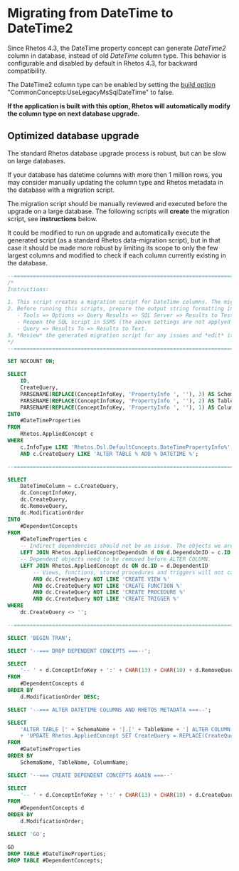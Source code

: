 # Migrating from DateTime to DateTime2

Since Rhetos 4.3, the DateTime property concept can generate *DateTime2* column in database,
instead of old *DateTime* column type.
This behavior is configurable and disabled by default in Rhetos 4.3, for backward compatibility.

The DateTime2 column type can be enabled by setting the [build option](https://github.com/Rhetos/Rhetos/wiki/Configuration-management#build-configuration)
"CommonConcepts:UseLegacyMsSqlDateTime" to false.

**If the application is built with this option, Rhetos will automatically modify the column type on next database upgrade.**

## Optimized database upgrade

The standard Rhetos database upgrade process is robust, but can be slow on large databases.

If your database has datetime columns with more then 1 million rows, you may consider manually
updating the column type and Rhetos metadata in the database with a migration script.

The migration script should be manually reviewed and executed before the upgrade on a large database.
The following scripts will **create** the migration script, see **instructions** below.

It could be modified to run on upgrade and automatically execute the generated script
(as a standard Rhetos data-migration script), but in that case it should be made more robust
by limiting its scope to only the few largest columns and modified to check if each column
currently existing in the database.

```sql
--======================================================================================
/*
Instructions:

1. This script creates a migration script for DateTime columns. The migration script should be generated, reviewed and executed just before upgrading the database.
2. Before running this scripts, prepare the output string formatting in SSMS:
   - Tools => Options => Query Results => SQL Server => Results to Test => Output format: "Tab delimited", Maximum number of characters: "1000000".
   - Reopen the SQL script in SSMS (the above settings are not applyed to currently open scripts).
   - Query => Results To => Results to Text.
3. *Review* the generated migration script for any issues and *edit* it manually if needed.
*/
--======================================================================================

SET NOCOUNT ON;

SELECT
    ID,
    CreateQuery,
    PARSENAME(REPLACE(ConceptInfoKey, 'PropertyInfo ', ''), 3) AS SchemaName,
    PARSENAME(REPLACE(ConceptInfoKey, 'PropertyInfo ', ''), 2) AS TableName,
    PARSENAME(REPLACE(ConceptInfoKey, 'PropertyInfo ', ''), 1) AS ColumnName
INTO
    #DateTimeProperties
FROM
    Rhetos.AppliedConcept c
WHERE
    c.InfoType LIKE 'Rhetos.Dsl.DefaultConcepts.DateTimePropertyInfo%'
    AND c.CreateQuery LIKE 'ALTER TABLE % ADD % DATETIME %';

--===============================================================================

SELECT
    DateTimeColumn = c.CreateQuery,
    dc.ConceptInfoKey,
    dc.CreateQuery,
    dc.RemoveQuery,
    dc.ModificationOrder
INTO
    #DependentConcepts
FROM
    #DateTimeProperties c
    -- Indirect dependencies should not be an issue. The objects we are interested in here can be expected to have a direct dependency.
    LEFT JOIN Rhetos.AppliedConceptDependsOn d ON d.DependsOnID = c.ID
    -- Dependent objects need to be removed before ALTER COLUMN.
    LEFT JOIN Rhetos.AppliedConcept dc ON dc.ID = d.DependentID
        -- Views, functions, stored procedures and triggers will not cause issues on alter column, they don't need to be removed.
        AND dc.CreateQuery NOT LIKE 'CREATE VIEW %'
        AND dc.CreateQuery NOT LIKE 'CREATE FUNCTION %'
        AND dc.CreateQuery NOT LIKE 'CREATE PROCEDURE %'
        AND dc.CreateQuery NOT LIKE 'CREATE TRIGGER %'
WHERE
    dc.CreateQuery <> '';

--===============================================================================

SELECT 'BEGIN TRAN';

SELECT '--=== DROP DEPENDENT CONCEPTS ===--';

SELECT
    '-- ' + d.ConceptInfoKey + ':' + CHAR(13) + CHAR(10) + d.RemoveQuery
FROM
    #DependentConcepts d
ORDER BY
    d.ModificationOrder DESC;

SELECT '--=== ALTER DATETIME COLUMNS AND RHETOS METADATA ===--';

SELECT
    'ALTER TABLE [' + SchemaName + '].[' + TableName + '] ALTER COLUMN [' + ColumnName + '] datetime2(3);' + CHAR(13) + CHAR(10)
    + 'UPDATE Rhetos.AppliedConcept SET CreateQuery = REPLACE(CreateQuery, ''ADD ' + ColumnName + ' DATETIME '', ''ADD ' + ColumnName + ' DATETIME2(3) '') WHERE ID = ''' + CONVERT(varchar(100), ID) + ''''
FROM
    #DateTimeProperties
ORDER BY
    SchemaName, TableName, ColumnName;

SELECT '--=== CREATE DEPENDENT CONCEPTS AGAIN ===--'

SELECT
    '-- ' + d.ConceptInfoKey + ':' + CHAR(13) + CHAR(10) + d.CreateQuery
FROM
    #DependentConcepts d
ORDER BY
    d.ModificationOrder;

SELECT 'GO';

GO
DROP TABLE #DateTimeProperties;
DROP TABLE #DependentConcepts;
```
